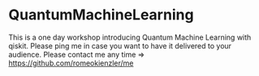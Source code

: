 # QuantumMachineLearning

This is a one day workshop introducing Quantum Machine Learning with qiskit. Please ping me in case you want to have it delivered to your audience. Please contact me any time => https://github.com/romeokienzler/me
